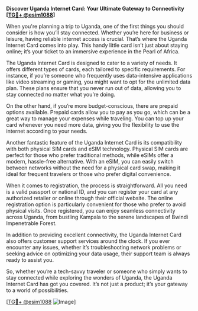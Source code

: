 **Discover Uganda Internet Card: Your Ultimate Gateway to Connectivity [[TG💪+ @esim1088](https://t.me/s/esim1088)]**

When you're planning a trip to Uganda, one of the first things you should consider is how you’ll stay connected. Whether you’re here for business or leisure, having reliable internet access is crucial. That’s where the Uganda Internet Card comes into play. This handy little card isn’t just about staying online; it’s your ticket to an immersive experience in the Pearl of Africa.

The Uganda Internet Card is designed to cater to a variety of needs. It offers different types of cards, each tailored to specific requirements. For instance, if you’re someone who frequently uses data-intensive applications like video streaming or gaming, you might want to opt for the unlimited data plan. These plans ensure that you never run out of data, allowing you to stay connected no matter what you’re doing.

On the other hand, if you’re more budget-conscious, there are prepaid options available. Prepaid cards allow you to pay as you go, which can be a great way to manage your expenses while traveling. You can top up your card whenever you need more data, giving you the flexibility to use the internet according to your needs.

Another fantastic feature of the Uganda Internet Card is its compatibility with both physical SIM cards and eSIM technology. Physical SIM cards are perfect for those who prefer traditional methods, while eSIMs offer a modern, hassle-free alternative. With an eSIM, you can easily switch between networks without the need for a physical card swap, making it ideal for frequent travelers or those who prefer digital convenience.

When it comes to registration, the process is straightforward. All you need is a valid passport or national ID, and you can register your card at any authorized retailer or online through their official website. The online registration option is particularly convenient for those who prefer to avoid physical visits. Once registered, you can enjoy seamless connectivity across Uganda, from bustling Kampala to the serene landscapes of Bwindi Impenetrable Forest.

In addition to providing excellent connectivity, the Uganda Internet Card also offers customer support services around the clock. If you ever encounter any issues, whether it’s troubleshooting network problems or seeking advice on optimizing your data usage, their support team is always ready to assist you.

So, whether you’re a tech-savvy traveler or someone who simply wants to stay connected while exploring the wonders of Uganda, the Uganda Internet Card has got you covered. It’s not just a product; it’s your gateway to a world of possibilities.

[[TG💪+ @esim1088](https://t.me/s/esim1088) ![Image](https://i.postimg.cc/Y0z9fWf4/image.png)]